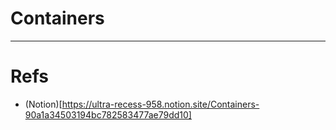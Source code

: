 # Containers


***
# Refs

* (Notion)[https://ultra-recess-958.notion.site/Containers-90a1a34503194bc782583477ae79dd10]
